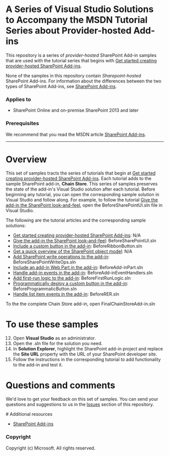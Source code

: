 # A Series of Visual Studio Solutions to Accompany the MSDN Tutorial Series about Provider-hosted Add-ins #

This repository is a series of *provider-hosted* SharePoint Add-in samples that are used with the tutorial series that begins with [Get started creating provider-hosted SharePoint Add-ins](https://msdn.microsoft.com/EN-US/library/office/fp142381.aspx).

None of the samples in this repository contain *Sharepoint-hosted* SharePoint Add-ins. For information about the differences between the two types of SharePoint Add-ins, see [SharePoint Add-ins](http://msdn.microsoft.com/en-us/library/office/fp179930.aspx). 

### Applies to ###
-  SharePoint Online and on-premise SharePoint 2013 and later 

### Prerequisites ###
We recommend that you read the MSDN article [SharePoint Add-ins](http://msdn.microsoft.com/en-us/library/office/fp179930.aspx).

----------

# Overview #
This set of samples tracts the series of tutorials that begin at [Get started creating provider-hosted SharePoint Add-ins](https://msdn.microsoft.com/EN-US/library/office/fp142381.aspx). Each tutorial adds to the sample SharePoint add-in, **Chain Store**. This series of samples preserves the state of the add-in's Visual Studio solution after each tutorial. Before beginning any tutorial, you can open the corresponding sample solution in Visual Studio and follow along. For example, to follow the tutorial [Give the add-in the SharePoint look-and-feel](), open the BeforeSharePointUI.sln file in Visual Studio. 

The following are the tutorial articles and the corresponding sample solutions:

- [Get started creating provider-hosted SharePoint Add-ins](https://msdn.microsoft.com/EN-US/library/office/fp142381.aspx): N/A
- [Give the add-in the SharePoint look-and-feel](): BeforeSharePointUI.sln
- [Include a custom button in the add-in](): BeforeRibbonButton.sln
- [Get a quick overview of the SharePoint object model](): N/A
- [Add SharePoint write operations to the add-in](): BeforeSharePointWriteOps.sln
- [Include an add-in Web Part in the add-in](): BeforeAdd-inPart.sln
- [Handle add-in events in the add-in](): BeforeAdd-inEventHandlers.sln
- [Add first-run logic to the add-in](): BeforeFirstRunLogic.sln
- [Programmatically deploy a custom button in the add-in](): BeforeProgrammaticButton.sln
- [Handle list item events in the add-in](): BeforeRER.sln

To the the complete Chain Store add-in, open FinalChainStoreAdd-in.sln

# To use these samples #

12. Open **Visual Studio** as an administrator.
13. Open the .sln file for the solution you need.
13. In **Solution Explorer**, highlight the SharePoint add-in project and replace the **Site URL** property with the URL of your SharePoint developer site.
14. Follow the instructions in the corresponding tutorial to add functionality to the add-in and test it.

# Questions and comments

We'd love to get your feedback on this set of samples. You can send your questions and suggestions to us in the [Issues](https://github.com/OfficeDev/SharePoint_Provider-hosted_Add-ins_Tutorials/issues) section of this repository.
  
<a name="resources"/>
# Additional resources

* [SharePoint Add-ins](http://msdn.microsoft.com/en-us/library/office/fp179930.aspx)

### Copyright ###

Copyright (c) Microsoft. All rights reserved.




